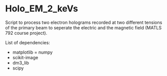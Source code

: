 # Holo_EM_2_keVs

Script to process two electron holograms recorded at two different tensions of the primary beam to seperate the electric and the magnetic field (MATLS 792 course project).

List of dependencies:
- matplotlib
= numpy
- scikit-image
- dm3_lib
- scipy
